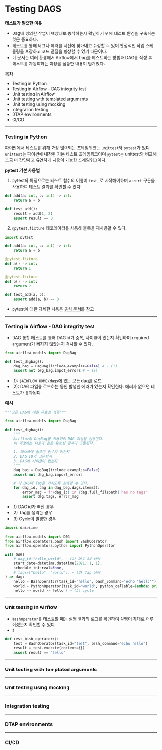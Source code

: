 # Testing DAGS

**테스트가 필요한 이유**
- Dag에 정의한 작업이 예상대로 동작하는지 확인하기 위해 테스트 환경을 구축하는 것은 중요하다. 
- 테스트를 통해 버그나 에러를 사전에 찾아내고 수정할 수 있어 안정적인 작업 스케줄링을 보장하고 코드 품질을 향상할 수 있기 때문이다.
- 이 문서는 여러 환경에서 Airflow에서 Dag를 테스트하는 방법과 DAG를 작성 후 테스트를 자동화하는 과정을 실습한 내용이 담겨있다. 

**목차**
- Testing in Python
- Testing in Airflow      - DAG integrity test
- Unit testing in Airflow
- Unit testing with templated arguments
- Unit testing using mocking
- Integration testing
- DTAP environments
- CI/CD

---
### Testing in Python

파이썬에서 테스트를 위해 가장 많이되는 프레임워크는 `unittest`와 `pytest`가 있다. `unittest`는 파이썬에 내장된 기본 테스트 프레임워크이며 `pytest`는 unittest와 비교해 조금 더 간단하고 유연하게 사용이 가능한 프레임워크이다. 

**pytest 기본 사용법**

1. pytest의 특징으로는 테스트 함수의 이름이 `test_`로 시작해야하며 `assert` 구문을 사용하여 테스트 결과를 확인할 수 있다.
 
```python
def add(a: int, b: int) -> int:
    return a + b

def test_add():
    result = add(1, 2)
    assert result == 3
```

2. `@pytest.fixture` 데코레이터를 사용해 블록을 재사용할 수 있다.
   
```python
import pytest

def add(a: int, b: int) -> int:
    return a + b

@pytest.fixture
def a() -> int:
    return 1 

@pytest.fixture
def b() -> int:
    return 2

def test_add(a, b):
    assert add(a, b) == 3
```

- pytest에 대한 자세한 내용은 [공식 문서](https://docs.pytest.org/en/7.3.x/)를 참고

---
### Testing in Airflow      - DAG integrity test

- DAG 통합 테스트를 통해 DAG id가 중복, 사이클이 있는지 확인하며 required argument가 빠지지 않았는지 검사할 수 있다.

```python
from airflow.models import DagBag

def test_dagbag():
    dag_bag = DagBag(include_examples=False) # ~ (1)
    assert not bag_bag.impot_errors # ~ (2)
```
- (1): `$AIRFLOW_HOME/dags`에 있는 모든 dag를 로드
- (2): DAG 파일을 로드하는 동안 발생한 에러가 있는지 확인한다. 에러가 없으면 테스트가 통과된다

**예시**

```python
"""모든 DAG에 대한 유효성 검증"""

from airflow.models import DagBag

def test_dagbag():
    """
    Airflow의 DagBag를 이용하여 DAG 파일을 검증한다.
    이 과정에는 다음과 같은 유효성 검사가 포함된다.

    1. 태스크에 필요한 인수가 있는지
    2. DAG ID가 고유한지
    3. DAG에 사이클이 없는지
    """
    dag_bag = DagBag(include_examples=False)
    assert not dag_bag.import_errors  

    # 각 DAG에 Tag를 가지도록 강제할 수 있다.
    for dag_id, dag in dag_bag.dags.items():
        error_msg = f"{dag_id} in {dag.full_filepath} has no tags"
        assert dag.tags, error_msg
```

- (1) DAG id가 빠진 경우
- (2) Tag를 생략한 경우
- (3) Cycle이 발생한 경우
  
```python
import datetime

from airflow.models import DAG
from airflow.operators.bash import BashOperator
from airflow.operators.python import PythonOperator

with DAG(
    # dag_id="hello_world", ~ (1) DAG id 생략
    start_date=datetime.datetime(2021, 1, 1),
    schedule_interval=None,
    # tags=["hello", "world"], ~ (2) Tag 생략
) as dag:
    hello = BashOperator(task_id="hello", bash_command="echo 'hello'")
    world = PythonOperator(task_id="world", python_callable=lambda: print("world"))
    hello >> world >> hello # ~ (3) cycle 
```

---
### Unit testing in Airflow

- `BashOperator`를 테스트할 때는 실행 결과의 로그를 확인하여 실행이 제대로 이루어졌는지 확인할 수 있다.
- z 

```python
def test_bash_operator():
    test = BashOperator(task_id="test", bash_command="echo hello")
    result = test.execute(context={})
    assert result == "hello"
```


---
### Unit testing with templated arguments


---
### Unit testing using mocking


---
### Integration testing

---
### DTAP environments


---
### CI/CD
